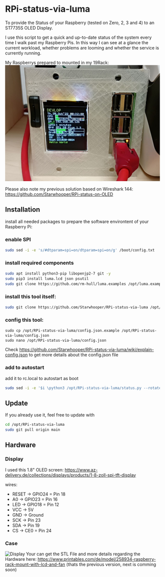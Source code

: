 # RPi-status-via-luma #

To provide the Status of your Raspberry (tested on Zero, 2, 3 and 4) to an ST7735S OLED Display.

I use this script to get a quick and up-to-date status of the system every time I walk past my Raspberry Pis.
In this way I can see at a glance the current workload, whether problems are looming and whether the service is currently running.

My Raspberrys prepared to mounted in my 19Rack:
![Raspberry Pis im Rack](https://github.com/Starwhooper/RPi-status-via-luma/blob/main/examples/display.jpg)

Please also note my previous solution based on Wireshark 144: https://github.com/Starwhooper/RPi-status-on-OLED

## Installation ##
install all needed packages to prepare the software environtent of your Raspberry Pi:

### enable SPI
```bash
sudo sed -i -e 's/#dtparam=spi=on/dtparam=spi=on/g' /boot/config.txt
```

### install required components
```bash
sudo apt install python3-pip libopenjp2-7 git -y
sudo pip3 install luma.lcd json psutil
sudo git clone https://github.com/rm-hull/luma.examples /opt/luma.examples
```

### install this tool itself:
```bash
sudo git clone https://github.com/Starwhooper/RPi-status-via-luma /opt/RPi-status-via-luma
```

### config this tool:
```
sudo cp /opt/RPi-status-via-luma/config.json.example /opt/RPi-status-via-luma/config.json
sudo nano /opt/RPi-status-via-luma/config.json
```
Check https://github.com/Starwhooper/RPi-status-via-luma/wiki/explain-config.json to get more details about the config.json file

### add to autostart ###
add it to rc.local to autostart as boot
```bash
sudo sed -i -e '$i \python3 /opt/RPi-status-via-luma/status.py --rotate 3 --config /opt/luma.examples/conf/st7735.conf &\n' /etc/rc.local
```

## Update ##
If you already use it, feel free to update with
```bash
cd /opt/RPi-status-via-luma
sudo git pull origin main
```

## Hardware ##
### Display ###
I used this 1.8" OLED screen: https://www.az-delivery.de/collections/displays/products/1-8-zoll-spi-tft-display

wires:
* RESET -> GPIO24 = Pin 18
* A0    -> GPIO23 = Pin 16
* LED   -> GPIO18 = Pin 12
* VCC   -> 5V
* GND   -> Ground
* SCK   -> Pin 23
* SDA   -> Pin 19
* CS    -> CE0 = Pin 24

### Case ###
![Display](https://cdn.thingiverse.com/assets/b8/cf/98/25/7c/featured_preview_RPiRack_with_lcd_and_fan.png)
Your can get the STL File and more details regarding the Hardware here: https://www.printables.com/de/model/258934-raspberry-rack-mount-with-lcd-and-fan (thats the previous version, next is comming soon)
